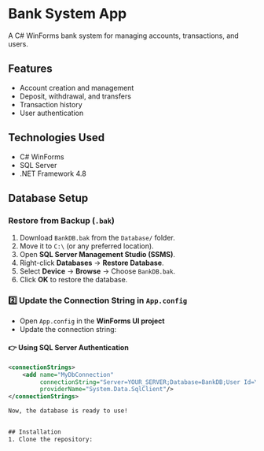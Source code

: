# Bank System App
A C# WinForms bank system for managing accounts, transactions, and users.

## Features
- Account creation and management
- Deposit, withdrawal, and transfers
- Transaction history
- User authentication

## Technologies Used
- C# WinForms
- SQL Server
- .NET Framework 4.8

## Database Setup
### Restore from Backup (`.bak`)
1. Download `BankDB.bak` from the `Database/` folder.
2. Move it to `C:\` (or any preferred location).
3. Open **SQL Server Management Studio (SSMS)**.
4. Right-click **Databases** → **Restore Database**.
5. Select **Device** → **Browse** → Choose `BankDB.bak`.
6. Click **OK** to restore the database.
### 2️⃣ Update the Connection String in `App.config`
- Open `App.config` in the **WinForms UI project**
- Update the connection string:

#### **👉 Using SQL Server Authentication**  
```xml
<connectionStrings>
    <add name="MyDbConnection"
         connectionString="Server=YOUR_SERVER;Database=BankDB;User Id=YOUR_USERNAME;Password=YOUR_PASSWORD;"
         providerName="System.Data.SqlClient"/>
</connectionStrings>

Now, the database is ready to use!


## Installation
1. Clone the repository:
